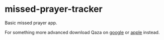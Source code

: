 # missed-prayer-tracker
Basic missed prayer app.

For something more advanced download Qaza on [google](https://play.google.com/store/apps/details?id=com.thesunniway.qaza&hl=en_US&gl=US) or [apple](https://apps.apple.com/us/app/qaza/id1500158900) instead.

